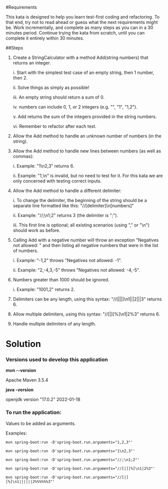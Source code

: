 #Requirements

This kata is designed to help you learn test-first coding and refactoring. To that end, try not to read
ahead or guess what the next requirements might be. Work incrementally, and complete as many
steps as you can in a 30 minutes period. Continue trying the kata from scratch, until you can complete
it entirely within 30 minutes.

##Steps
1. Create a StringCalculator with a method Add(string numbers) that returns an integer.
   
   i. Start with the simplest test case of an empty string, then 1 number, then 2.

   ii. Solve things as simply as possible!

   iii. An empty string should return a sum of 0.

   iv. numbers can include 0, 1, or 2 integers (e.g. &quot;&quot;, &quot;1&quot;, &quot;1,2&quot;).
      
   v. Add returns the sum of the integers provided in the string numbers.

   vi. Remember to refactor after each test.

2. Allow the Add method to handle an unknown number of numbers (in the string).
3. Allow the Add method to handle new lines between numbers (as well as commas):

   i. Example: &quot;1\n2,3&quot; returns 6.
   
   ii. Example: &quot;1,\n&quot; is invalid, but no need to test for it. For this kata we are only
   concerned with testing correct inputs.

4. Allow the Add method to handle a different delimiter:

   i. To change the delimiter, the beginning of the string should be a separate line
   formatted like this: &quot;//[delimiter]\n[numbers]&quot;

   ii. Example: &quot;//;\n1;2&quot; returns 3 (the delimiter is &quot;;&quot;).

   iii. This first line is optional; all existing scenarios (using &quot;,&quot; or &quot;\n&quot;) should work as
   before.

5. Calling Add with a negative number will throw an exception &quot;Negatives not allowed: &quot; and
   then listing all negative numbers that were in the list of numbers.

   i. Example: &quot;-1,2&quot; throws &quot;Negatives not allowed: -1&quot;.

   ii. Example: &quot;2,-4,3,-5&quot; throws &quot;Negatives not allowed: -4,-5&quot;.

6. Numbers greater than 1000 should be ignored.

   i. Example: &quot;1001,2&quot; returns 2.

7. Delimiters can be any length, using this syntax: &quot;//[|||]\n1|||2|||3&quot; returns 6.
8. Allow multiple delimiters, using this syntax: &quot;//[|][%]\n1|2%3&quot; returns 6.
9. Handle multiple delimiters of any length.

# Solution

### Versions used to develop this application

**mvn --version**

Apache Maven 3.5.4

**java -version**

openjdk version "17.0.2" 2022-01-18

### To run the application:
Values to be added as arguments.

Examples:
```
mvn spring-boot:run -D'spring-boot.run.arguments="1,2,3"'

mvn spring-boot:run -D'spring-boot.run.arguments="1\n2,3"'

mvn spring-boot:run -D'spring-boot.run.arguments="//;\n1;2"'

mvn spring-boot:run -D'spring-boot.run.arguments="//[|][%]\n1|2%3"'

mvn spring-boot:run -D'spring-boot.run.arguments="//[|][%]\n1||||||2%%%%%%3"'
```